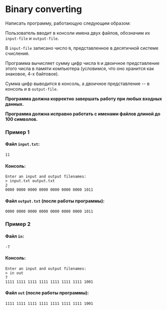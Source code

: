 # Binary converting

Написать программу, работающую следующим образом:

Пользователь вводит в консоли имена двух файлов, обозначим их `input-file` и `output-file`.

В `input-file` записано число `N`, представленное в десятичной системе счисления.

Программа вычисляет сумму цифр числа `N` и двоичное представление этого числа в памяти компьютера (условимся, что оно хранится как знаковое, 4-х байтовое).

Сумма цифр выводится в консоль, а двоичное представление -- в консоль и в `output-file`.

**Программа должна корректно завершать работу при любых входных данных.**

**Программа должна исправно работать с именами файлов длиной до 100 символов.**

### Пример 1

#### Файл `input.txt`:

```
11
```

#### Консоль:

```
Enter an input and output filenames:
> input.txt output.txt
2
0000 0000 0000 0000 0000 0000 0000 1011
```

#### Файл `output.txt` (после работы программы):

```
0000 0000 0000 0000 0000 0000 0000 1011
```



### Пример 2

#### Файл `in`:

```
-7
```

#### Консоль:

```
Enter an input and output filenames:
> in out
7
1111 1111 1111 1111 1111 1111 1111 1001
```

#### Файл `out` (после работы программы):

```
1111 1111 1111 1111 1111 1111 1111 1001
```

